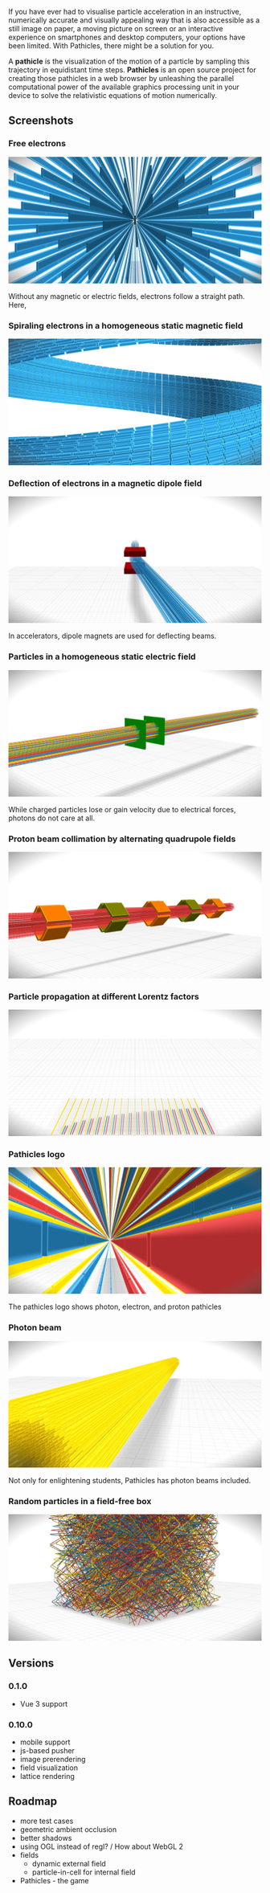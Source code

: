 If you have ever had to visualise particle acceleration in an instructive, numerically accurate and visually appealing way that is also accessible as a still image on paper, a moving picture on screen or an interactive experience on smartphones and desktop computers, your options have been limited. With Pathicles, there might be a solution for you.

A **pathicle** is the visualization of the motion of a particle by sampling this trajectory in equidistant time steps. **Pathicles** is an open source project for creating those pathicles in a web browser by unleashing the parallel computational power of the available graphics processing unit in your device to solve the relativistic equations of motion numerically.

## Screenshots

### Free electrons

![free-electrons.jpg](https://raw.githubusercontent.com/pathicles/pathicles/main/screenshots/free-electrons.jpg)

Without any magnetic or electric fields, electrons follow a straight path. Here,

### Spiraling electrons in a homogeneous static magnetic field

![spiral.jpg](https://raw.githubusercontent.com/pathicles/pathicles/main/screenshots/spiral.jpg)

### Deflection of electrons in a magnetic dipole field

![story-dipole.jpg](https://raw.githubusercontent.com/pathicles/pathicles/main/screenshots/story-dipole.jpg)

In accelerators, dipole magnets are used for deflecting beams.

### Particles in a homogeneous static electric field

![story-electric.jpg](https://raw.githubusercontent.com/pathicles/pathicles/main/screenshots/story-electric.jpg)

While charged particles lose or gain velocity due to electrical forces, photons do not care at all.

### Proton beam collimation by alternating quadrupole fields

![story-quadrupole.jpg](https://raw.githubusercontent.com/pathicles/pathicles/main/screenshots/story-quadrupole.jpg)

### Particle propagation at different Lorentz factors

![Different gammas](https://raw.githubusercontent.com/pathicles/pathicles/main/screenshots/different-gammas.jpg)

### Pathicles logo

![pathicles-logo.jpg](https://raw.githubusercontent.com/pathicles/pathicles/main/screenshots/pathicles-logo.jpg)

The pathicles logo shows photon, electron, and proton pathicles

### Photon beam

![free-photons.jpg](https://raw.githubusercontent.com/pathicles/pathicles/main/screenshots/free-photons.jpg)

Not only for enlightening students, Pathicles has photon beams included.

### Random particles in a field-free box

![random.jpg](https://raw.githubusercontent.com/pathicles/pathicles/main/screenshots/random.jpg)

## Versions

### 0.1.0

- Vue 3 support

### 0.10.0

- mobile support
- js-based pusher
- image prerendering
- field visualization
- lattice rendering

## Roadmap

- more test cases
- geometric ambient occlusion
- better shadows
- using OGL instead of regl? / How about WebGL 2
- fields
  - dynamic external field
  - particle-in-cell for internal field
- Pathicles - the game
